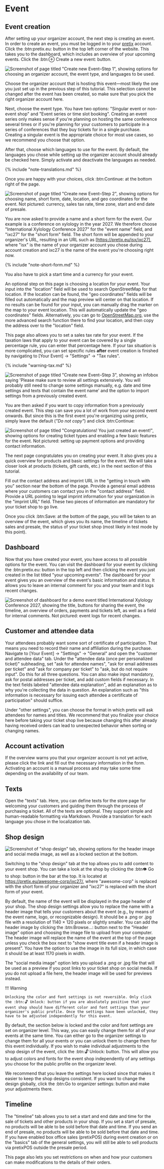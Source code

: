 # Event 

## Event creation 

After setting up your organizer account, the next step is creating an event. In order to create an event, you must be logged in to your [pretix](https://pretix.eu/control/) account. Click the :btn:pretix.eu: button in the top left corner of the website. This takes you to the dashboard, which includes an overview of your upcoming events. Click the :btn:⊕ Create a new event: button. 

![Screenshot of page titled "Create new Event–Step 1", showing options for choosing an organizer account, the event type, and languages to be used.](../assets/screens/event/create-event1.png "Create new event step 1 screenshot" ) 

Choose the organizer account that is hosting this event—most likely the one you just set up in the previous step of this tutorial. This selection cannot be changed after the event has been created, so make sure that you pick the right organizer account here. 

Next, choose the event type. You have two options: "Singular event or non-event shop" and "Event series or time slot booking". Creating an event series only makes sense if you're planning on hosting the same conference several times or if you're planning for your customers to participate in a series of conferences that they buy tickets for in a single purchase. Creating a singular event is the appropriate choice for most use cases, so we recommend you choose that option. 

After that, choose which languages to use for the event. By default, the languages you chose while setting up the organizer account should already be checked here. Simply activate and deactivate the languages as needed.

{% include "note-translations.md" %}

Once you are happy with your choices, click :btn:Continue: at the bottom right of the page. 

![Screenshot of page titled "Create new Event–Step 2", showing options for choosing name, short form, date, location, and geo coordinates for the event. Not pictured: currency, sales tax rate, time zone, start and end date of presale.](../assets/screens/event/create-event2.png "Create new event step 2 screenshot" ) 

You are now asked to provide a name and a short form for the event. Our example is a conference on xylology in the year 2027. We therefore choose "International Xylology Conference 2027" for the "event name" field, and "ixc27" for the "short form" field. The short form will be appended to your organizer's URL, resulting in an URL such as [https://pretix.eu/isx/ixc27], where "isx" is the name of your organizer account you chose during account creation and ixc27 is the name of the event you're choosing right now. 

{% include "note-short-form.md" %}

You also have to pick a start time and a currency for your event. 

An optional step on this page is choosing a location for your event. Your input into the "location" field will be used to search OpenStreetMap for that location. If the location can be found, the "geo coordinates" fields will be filled out automatically and the map preview will center on that location. If no results can be found for your input, you can manually drag the marker on the map to your event location. This will automatically update the "geo coordinates" fields. Alternatively, you can go to  [OpenStreetMap.org](https://www.openstreetmap.org), use the more advanced search function there to find your location, and then copy the address over to the "location" field. 

This page also allows you to set a sales tax rate for your event. If the taxation laws that apply to your event can be covered by a single percentage rule, you can enter that percentage here. If your tax situation is more complicated, you can set specific rules __after__ event creation is finished by navigating to [Your Event] → "Settings" → "Tax rules". 

{% include "warning-tax.md" %}

![Screenshot of page titled "Create new Event–Step 3", showing an infobox saying 'Please make sure to review all settings extensively. You will probably still need to change some settings manually, e.g. date and time settings and texts that contain the event name' and the option to import settings from a previously created event.](../assets/screens/event/create-event3.png "Create new event step 3 screenshot" ) 

You are then asked if you want to copy information from a previously created event. This step can save you a lot of work from your second event onwards. But since this is the first event you're organizing using pretix, simply leave the default (_"Do not copy"_) and click :btn:Continue: 

![Screenshot of page titled "Congratulations! You just created an event!", showing options for creating ticket types and enabling a few basic features for the event. Not pictured: setting up payment options and providing contact information.](../assets/screens/event/create-event4.png "Create new event step 4 screenshot" ) 

The next page congratulates you on creating your event. It also gives you a quick overview for products and basic settings for the event. We will take a closer look at products (tickets, gift cards, etc.) in the next section of this tutorial. 

Fill out the contact address and imprint URL in the "getting in touch with you" section near the bottom of the page. Provide a general email address where your customers can contact you in the "contact address" field. Provide a URL pointing to legal imprint information for your organization in the "imprint URL" field. These two pieces of information are mandatory for your ticket shop to go live. 

Once you click :btn:Save: at the bottom of the page, you will be taken to an overview of the event, which gives you its name, the timeline of tickets sales and presale, the status of your ticket shop (most likely in test mode by this point). 

## Dashboard

Now that you have created your event, you have access to all possible options for the event. You can visit the dashboard for your event by clicking the :btn:pretix.eu: button in the top left and then clicking the event you just created in the list titled "your upcoming events". The dashboard for your event gives you an overview of the event's basic information and status. It allows you to leave an internal comment for you and your team and it logs recent changes. 

![Screenshot of dashboard for a demo event titled International Xylology Conference 2027, showing the title, buttons for sharing the event, the timeline, an overview of orders, payments and tickets left, as well as a field for internal comments. Not pictured: event logs for recent changes.](../assets/screens/event/event-dashboard.png "Event dashboard screenshot") 

## Customer and attendee data 

Your attendees probably want some sort of certificate of participation. That means you need to record their name and affiliation during the purchase. Navigate to [Your Event] → "Settings" → "General" and open the "customer and attendee data" tab. Under the "attendee data (once per personalized ticket)" subheading, set "ask for attendee names", "ask for email addresses per ticket" and "ask for company per ticket" to "ask, but do not require input". Do this for all three questions. You can also make input mandatory, ask for postal addresses per ticket, and add custom fields if necessary. In the text fields labeled "attendee data explanation", add an explanation as to why you're collecting the data in question. An explanation such as "this information is necessary for issuing each attendee a certificate of participation" should suffice. 

Under "other settings", you can choose the format in which pretix will ask attendees for names and titles. We recommend that you finalize your choice here before taking your ticket shop live because changing this after already having received orders can lead to unexpected behavior when sorting or changing names. 

## Account activation 

If the overview warns you that your organizer account is not yet active, please click the link and fill out the necessary information in the form. Activating an account is a manual process and may take some time depending on the availability of our team. 

## Texts 

Open the "texts" tab. Here, you can define texts for the store page for welcoming your customers and guiding them through the process of purchasing a ticket. All of the texts are optional. They support simple and human-readable formatting via Markdown. Provide a translation for each language you chose in the localization tab. 

## Shop design 

![Screenshot of "shop design" tab, showing options for the header image and social media image, as well as a locked section at the bottom.](../assets/screens/event/shop-design.png "Event shop design tab screenshot") 

Switching to the "shop design" tab at the top allows you to add content to your event shop. You can take a look at the shop by clicking the :btn👁 Go to shop: button in the bar at the top. It is located at https://pretix.eu/awesome-corp/ixc27/, where "awesome-corp" is replaced with the short form of your organizer and "ixc27" is replaced with the short form of your event. 

By default, the name of the event will be displayed in the page header of your shop. The shop design settings allow you to replace the name with a header image that tells your customers about the event (e.g., by means of the event name, logo, or recognizable design). It should be a .png or .jpg file with a resolution of 1140 × 120 pixels or slightly smaller. You can add the header image by clicking the :btn:Browse...: button next to the "Header image" option and choosing the image file to upload from your computer. The header image will replace the name of the event at the top of the page unless you check the box next to "show event title even if a header image is present". You have the option to use the image in its full size, in which case it should be at least 1170 pixels in width. 

The "social media image" option lets you upload a .png  or .jpg file that will be used as a preview if you post links to your ticket shop on social media. If you do not upload a file here, the header image will be used for previews instead. 

!!! Warning

    Unlocking the color and font settings is not reversible. Only click the :btn:🔓 Unlock: button if you are absolutely positive that your event shop should have different color and font settings than your organizer's public profile. Once the settings have been unlocked, they have to be adjusted independently for this event. 

By default, the section below is locked and the color and font settings are set on organizer level. This way, you can easily change them for all of your events at the same time. You can either go to the organizer settings to change them for all your events or you can unlock them to change them for this event individually. If you wish to make individual adjustments to the shop design of the event, click the :btn:🔓 Unlock: button. This will allow you to adjust colors and fonts for the event shop independently of any settings you choose for the public profile on the organizer level. 

We recommend that you leave the settings here locked since that makes it easier to keep the shop designs consistent. If you want to change the design globally, click the :btn:Go to organizer settings: button and make your adjustments there. 

## Timeline 

The "timeline" tab allows you to set a start and end date and time for the sale of tickets and other products in your shop. If you set a start of presale, no products will be able to be sold before that date and time. If you send an end of presale, no products will be able to be sold before that date and time. If you have enabled box office sales (pretixPOS) during event creation or on the "basics" tab of the general settings, you will still be able to sell products via pretixPOS outside the presale period. 

This page also lets you set restrictions on when and how your customers can make modifications to the details of their orders. 
